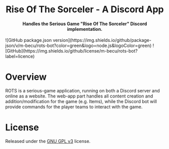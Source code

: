 <h1 align="center">
  <br>
  Rise Of The Sorceler - A Discord App
</h1>

<h4 align="center">Handles the Serious Game "Rise Of The Sorceler" Discord implementation.</h4>
![GitHub package.json version](https://img.shields.io/github/package-json/v/m-becu/rots-bot?color=green&logo=node.js&logoColor=green)
![GitHub](https://img.shields.io/github/license/m-becu/rots-bot?label=licence)

# Overview
ROTS is a serious-game application, running on both a Discord server and online as a website.
The web-app part handles all content creation and addition/modification for the game (e.g. Items), while the Discord bot will provide commands for the player teams to interact with the game.

# License
Released under the [GNU GPL v3](https://www.gnu.org/licenses/gpl-3.0.en.html) license.